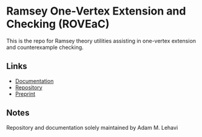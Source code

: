 # Ramsey One-Vertex Extension and Checking (ROVEaC)

This is the repo for Ramsey theory utilities assisting in one-vertex extension and 
counterexample checking.

## Links
- [Documentation](https://ramsey-ove-and-check.readthedocs.io/en/latest/)
- [Repository](https://github.com/aLehav/ramsey-ove-and-check/commits/main/)
- [Preprint](https://arxiv.org/abs/2411.04267)
## Notes
Repository and documentation solely maintained by Adam M. Lehavi

